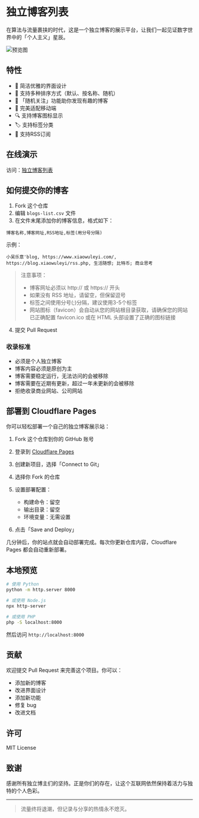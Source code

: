 # 独立博客列表

在算法与流量裹挟的时代，这是一个独立博客的展示平台，让我们一起见证数字世界中的「个人主义」星辰。

![预览图](https://user-images.githubusercontent.com/1472352/266178611-c3ee745c-0cf7-4c92-a800-6c0fb7ae14f3.png)

## 特性

- 🎨 简洁优雅的界面设计
- 🔄 支持多种排序方式（默认、按名称、随机）
- 🎲 「随机关注」功能助你发现有趣的博客
- 📱 完美适配移动端
- 🔍 支持博客图标显示
- 🏷️ 支持标签分类
- 📰 支持RSS订阅

## 在线演示

访问：[独立博客列表](https://blogbase.xiaowuleyi.com)

## 如何提交你的博客

1. Fork 这个仓库
2. 编辑 `blogs-list.csv` 文件
3. 在文件末尾添加你的博客信息，格式如下：

```csv
博客名称,博客网址,RSS地址,标签(用分号分隔)
```

示例：
```csv
小吴乐意'blog, https://www.xiaowuleyi.com/, https://blog.xiaowuleyi/rss.php, 生活随想; 比特币; 商业思考
```

> 注意事项：
> - 博客网址必须以 http:// 或 https:// 开头
> - 如果没有 RSS 地址，请留空，但保留逗号
> - 标签之间使用分号(;)分隔，建议使用3-5个标签
> - 网站图标（favicon）会自动从您的网站根目录获取，请确保您的网站已正确配置 favicon.ico 或在 HTML 头部设置了正确的图标链接

4. 提交 Pull Request

### 收录标准

- 必须是个人独立博客
- 博客内容必须是原创为主
- 博客需要稳定运行，无法访问的会被移除
- 博客需要在近期有更新，超过一年未更新的会被移除
- 拒绝收录商业网站、公司网站

## 部署到 Cloudflare Pages

你可以轻松部署一个自己的独立博客展示站：

1. Fork 这个仓库到你的 GitHub 账号

2. 登录到 [Cloudflare Pages](https://pages.cloudflare.com)

3. 创建新项目，选择「Connect to Git」

4. 选择你 Fork 的仓库

5. 设置部署配置：
   - 构建命令：留空
   - 输出目录：留空
   - 环境变量：无需设置

6. 点击「Save and Deploy」

几分钟后，你的站点就会自动部署完成。每次你更新仓库内容，Cloudflare Pages 都会自动重新部署。

## 本地预览

```bash
# 使用 Python
python -m http.server 8000

# 或使用 Node.js
npx http-server

# 或使用 PHP
php -S localhost:8000
```

然后访问 `http://localhost:8000`

## 贡献

欢迎提交 Pull Request 来完善这个项目。你可以：

- 添加新的博客
- 改进界面设计
- 添加新功能
- 修复 bug
- 改进文档

## 许可

MIT License

## 致谢

感谢所有独立博主们的坚持。正是你们的存在，让这个互联网依然保持着活力与独特的个人色彩。

---

> 流量终将退潮，但记录与分享的热情永不熄灭。